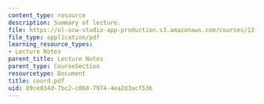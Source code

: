 ```yaml
---
content_type: resource
description: Summary of lecture.
file: https://ol-ocw-studio-app-production.s3.amazonaws.com/courses/12-802-wave-motions-in-the-ocean-and-atmosphere-spring-2004/09ce034d7bc2c06879744ea2d3acf53b_coord.pdf
file_type: application/pdf
learning_resource_types:
- Lecture Notes
parent_title: Lecture Notes
parent_type: CourseSection
resourcetype: Document
title: coord.pdf
uid: 09ce034d-7bc2-c068-7974-4ea2d3acf53b
---
```

